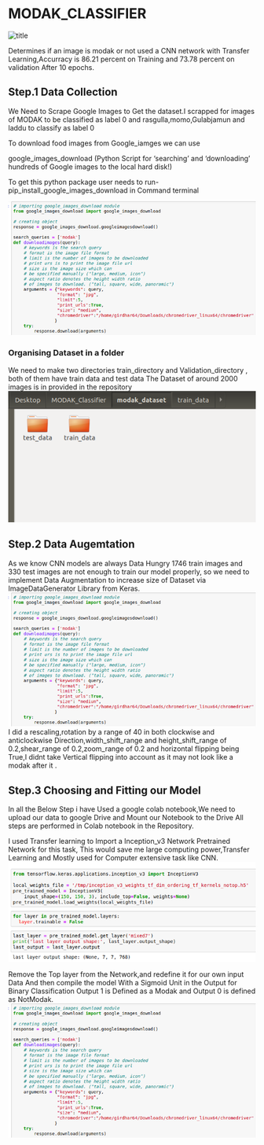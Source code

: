  
# MODAK_CLASSIFIER
![title](images/modak.png)

Determines if an image is modak or not used a CNN network with Transfer Learning,Accurracy is 86.21 percent on Training and 73.78 percent on validation After 10 epochs.

## Step.1 Data Collection

We Need to Scrape Google Images to Get the dataset.I scrapped for images of MODAK to be classified as label 0 and rasgulla,momo,Gulabjamun and laddu to classify as label 0

To download food images from Google_iamges we can use

google_images_download
(Python Script for ‘searching’ and ‘downloading’ hundreds of Google images to the local hard disk!)

To get this python package user needs to run- pip_install_google_images_download in Command terminal

![title](images/dataset_download.png)
### Organising Dataset in a folder
We need to make two directories train_directory and Validation_directory , both of them have train data and test data
The Dataset of around 2000 images is in provided in the repository 
![title](images/dir.png)

## Step.2 Data Augemtation
As we know CNN models are always Data Hungry 1746 train images and 330 test images are not enough to train our model properly, so we need to implement Data Augmentation to increase size of Dataset via ImageDataGenerator Library from Keras.
![title](images/dataset_download.png)
 I did a rescaling,rotation by a range of 40 in both clockwise and anticlockwise Direction,width_shift_range and height_shift_range of 0.2,shear_range of 0.2,zoom_range of 0.2 and horizontal flipping being True,I didnt take Vertical flipping into account as it may not look like a modak after it .
 
## Step.3 Choosing and Fitting our Model
In all the Below Step i have Used a google colab notebook,We need to upload our data to google Drive and Mount our Notebook to the Drive All steps are performed in Colab notebook in the Repository.

I used Transfer learning to Import a Inception_v3 Network Pretrained Network for this task, This would save me large computing power,Transfer Learning and Mostly used for Computer extensive task like CNN.
![title](images/inception.png)

Remove the Top layer from the Network,and redefine it for our own input Data And then compile the model With a Sigmoid Unit in the Output for Binary Classification Output 1 is Defined as a Modak and Output 0 is defined as NotModak.
![title](images/dataset_download.png)


